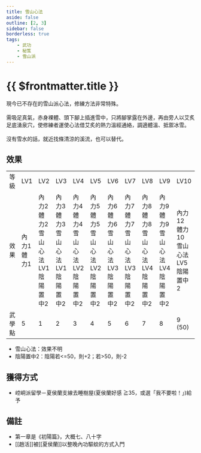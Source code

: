 ```yaml
---
title: 雪山心法
aside: false
outline: [2, 3]
sidebar: false
borderless: true
tags:
    - 武功
    - 秘笈
    - 雪山派
---
```


# {{ $frontmatter.title }}

<BookItemIcon :size="`medium`" :needLink="false" :no="7010"></BookItemIcon>

現今已不存在的雪山派心法，修練方法非常特殊。
<br><br>
需吸足真氣，赤身裸體、頭下腳上插進雪中，只將腳掌露在外邊，再由旁人以艾炙足底湧泉穴，使修練者運使心法借艾炙的熱力溫經通絡，調適體溫、抵禦冰雪。
<br><br>
沒有雪水的話，就近找條清涼的溪流，也可以替代。

## 效果

<table>
    <tr>
        <td>等級</td>
        <td>LV1</td>
        <td>LV2</td>
        <td>LV3</td>
        <td>LV4</td>
        <td>LV5</td>
        <td>LV6</td>
        <td>LV7</td>
        <td>LV8</td>
        <td>LV9</td>
        <td>LV10</td>
    </tr>
    <tr>
        <td>效果</td>
        <td>內力1<br>體力1</td>
        <td>內力2<br>體力2<br>雪山心法LV1<br>陰陽置中2</td>
        <td>內力3<br>體力3<br>雪山心法LV1<br>陰陽置中2</td>
        <td>內力4<br>體力4<br>雪山心法LV2<br>陰陽置中2</td>
        <td>內力5<br>體力5<br>雪山心法LV2<br>陰陽置中2</td>
        <td>內力6<br>體力6<br>雪山心法LV3<br>陰陽置中2</td>
        <td>內力7<br>體力7<br>雪山心法LV3<br>陰陽置中2</td>
        <td>內力8<br>體力8<br>雪山心法LV4<br>陰陽置中2</td>
        <td>內力9<br>體力9<br>雪山心法LV4<br>陰陽置中2</td>
        <td>內力12<br>體力10<br>雪山心法LV5<br>陰陽置中2</td>
    </tr>
    <tr>
        <td>武學點</td>
        <td>5</td>
        <td>1</td>
        <td>2</td>
        <td>3</td>
        <td>4</td>
        <td>5</td>
        <td>6</td>
        <td>7</td>
        <td>8</td>
        <td>9 (50)</td>
    </tr>
</table>

- 雪山心法：效果不明
- 陰陽置中2：陰陽若<=50，則+2；若>50，則-2

## 獲得方式

-   崆峒派留學－夏侯蘭支線去睡樹屋(夏侯蘭好感 ≧35，或選「我不要啦！」)給予

## 備註

-   第一章是《初陽篇》，大概七、八十字
-   [[趙活]]被[[夏侯蘭]]以整晚內功驅蚊的方式入門
